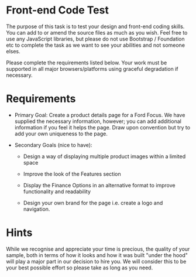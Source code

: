 # Front-end Code Test

The purpose of this task is to test your design and front-end coding skills.
You can add to or amend the source files as much as you wish. Feel free to
use any JavaScript libraries, but please do not use Bootstrap / Foundation etc
to complete the task as we want to see your abilities and not someone elses.	


Please complete the requirements listed below. Your work must be supported in
all major browsers/platforms using graceful degradation if necessary.


Requirements
======================================================

- Primary Goal: Create a product details page for a Ford Focus. We have supplied the necessary information,
		however; you can add additional information if you feel it helps the page.
		Draw upon convention but try to add your own uniqueness to the page.


- Secondary Goals (nice to have):

	- Design a way of displaying multiple product images within a limited space

	- Improve the look of the Features section

	- Display the Finance Options in an alternative format to improve functionality and readability
	
	- Design your own brand for the page i.e. create a logo and navigation.


Hints
======================================================

While we recognise and appreciate your time is precious, the quality of your sample, both in terms
of how it looks and how it was built "under the hood" will play a major part in our decision to hire
you. We will consider this to be your best possible effort so please take as long as you need.
